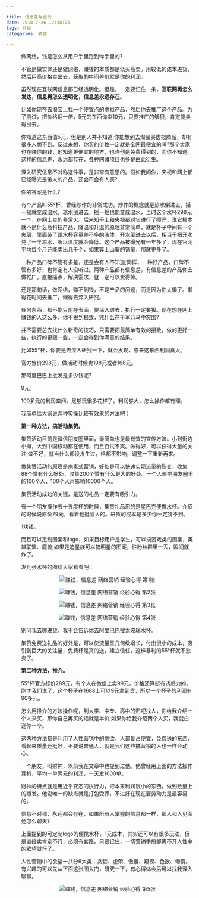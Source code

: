 ```yaml
---

title: 信息差与金钱
date: 2018-7-26 12:48:25
tags: 财经
categories: 转载

---
```


<!-- ![](http://ohl8u210m.bkt.clouddn.com/) -->
<dd class="con"> <p>做网络，钱是怎么从用户手里跑到你手里的?</p><p>不管是做实体还是做网络，赚钱的本质都是低买高卖。用较低的成本进货，然后用高价格卖出去，获取的中间差价就是你的利润。</p><p>虽然现在互联网信息都已经透明化。但是，一定要记住一条，<strong>互联网再怎么发达，信息再怎么透明化，信息差永远存在</strong>。</p><p>比如你现在去淘宝上找一个便宜点的虚拟产品，然后你去推广这个产品。为了测试，把价格翻一倍，5元的东西你卖10元，只要推广的够狠，肯定能卖得出去。</p><p>你知道这东西值5元，但是别人并不知道;你能想到去淘宝买虚拟商品，却有很多人想不到。反过来想，你买的价格一定就是全网最便宜的吗?那个卖家也在赚你的钱，他知道更便宜的地方，也许他是免费得到的，而你不知道。这样的信息差，永远都存在，各种网赚项目也多是由此衍生。</p><p>深入研究信息不对称这件事，是非常有意思的。假如我问你，央视和网上都已经曝光是骗人的产品，还会不会有人买?</p><p>你的答案是什么?</p><p>有个产品叫55°杯，曾经炒作的非常成功，炒作的概念就是热水倒进去，摇一摇就变成温水，凉水倒进去，摇一摇也能变成温水，当时这个水杯298元一个，在网上卖的非常火。后来知乎上和央视都对它进行了曝光，说它根本就不是什么高科技产品，降温和升温的原理非常简单，就是杯子中间有一个夹层，里面装了跟水杯容量差不多的液体，开水倒进去以后，相当于把开水兑了一半凉水，所以温度就会降低。这个产品被曝光有一年多了，现在官网平均每个月还能卖出几千个，如果算上山寨的销量，那就更多了。</p><p>一种产品口碑不管有多差，还是会有人不知道;同样，一种好产品，口碑不管有多好，也肯定有人没听过。两种产品都有信息差，有信息差的产品你去做推广，直接痛点，解决需求，就一定可以卖得掉。</p><p>还是那句话，做网络，赚不到钱，不是产品的问题，而是因为你太懒了。懒得花时间去推广，懒得去深入研究。</p><p>任何东西，都不能只附在表面，要深入进去，执行一定要狠。现在想在网上赚钱的人这么多，你不狠到极致，凭什么在千军万马中突围?</p><p>并不需要总去找什么新奇的技巧，只需要把最简单有效的招数，做的更好一些，执行的更狠一些，一定会得到你满意的结果。</p><p>比如55°杯，你要是去深入研究一下，就会发现，原来这东西利润真大。</p><p>官方售价298元，做活动时候卖198元或者168元。</p><p>那阿里巴巴上批发是多少钱呢?</p><p>9元。</p><p>100多元的利润空间，足够玩很多花样了。利润够大，怎么操作都有理。</p><p>我简单给大家说两种实操比较有效果的方法吧：</p><p><strong>第一种方法，搞活动集赞。</strong></p><p>集赞活动目前是微信朋友圈里面，最简单也是最有效的宣传方法。小到街边小摊，大到中国移动都在使用，而且百试不爽。做得好，可以获得大量的关注;做不好，就当什么都没发生过，啥都不影响，调整一下重新再来。</p><p>做集赞活动的原理是病毒式营销，好处是可以快速实现流量的裂变，收集88个赞有什么好处，收集200个赞有什么更大的好处。一个人影响朋友圈里的100个人，100个人再影响10000个人。</p><p>集赞活动成功的关键，是送的礼品一定要有吸引力。</p><p>有一个朋友操作五十五度杯的时候，集赞礼品用的是星巴克便携水杯。介绍的时候说原价79元，看着也挺唬人的。进货的成本是多少你一定猜不到。</p><p>1块钱。</p><p>而且可以定制图案和logo，如果目标用户是学生，可以搞游戏类的图案，英雄联盟、魔兽;如果是追星族可以搞明星的图案，往粉丝群里一丢，瞬间就炸了。</p><p>发几张水杯的图给大家看看吧：</p><p style="text-align: center;"><img src="http://ohl8u210m.bkt.clouddn.com/15-1.jpg" title="赚钱，信息差 网络营销 经验心得 第1张" alt="赚钱，信息差 网络营销 经验心得 第1张"></p><p style="text-align: center;"><img src="http://ohl8u210m.bkt.clouddn.com/15-2.jpg" title="赚钱，信息差 网络营销 经验心得 第2张" alt="赚钱，信息差 网络营销 经验心得 第2张"></p><p style="text-align: center;"><img src="http://ohl8u210m.bkt.clouddn.com/15-3.jpg" title="赚钱，信息差 网络营销 经验心得 第3张" alt="赚钱，信息差 网络营销 经验心得 第3张"></p><p style="text-align: center;"><img src="http://ohl8u210m.bkt.clouddn.com/15-4.jpg" title="赚钱，信息差 网络营销 经验心得 第4张" alt="赚钱，信息差 网络营销 经验心得 第4张"></p><p>别问我去哪进货，我不会告诉你去阿里巴巴搜索玻璃水杯。</p><p>集赞免费送礼品的好处是，可以使流量呈几何级增长，付出很小的成本，吸引到巨大的关注量，免费杯是真的送，建立信任，这样暴利的55°杯就不愁卖了。</p><p><strong>第二种方法，推介。</strong></p><p>55°杯官方标价289元，有个人在微信上卖99元，价格还算挺有诱惑力的。刚才我们说了，这个杯子在1688上可以9元拿到货，所以一个杯子的利润有90多元。</p><p>怎么用推介的方法操作呢，到大学、中专、高中的贴吧找人，你给我介绍一个人来买，那你自己再买的话就是半价;如果你给我介绍两个人买，我就白送你一个。</p><p>这两种方法都是利用了人性营销中的贪欲，人都爱占便宜，免费送的东西，看起来质量还挺好，不要说普通人，就是我们这些搞营销的人也一样会动心。</p><p>一个朋友，叫财神，以前我在文章中也提到过他。他曾经用上面的方法操作耳机，平均一单两元的利润，一天发1600单。</p><p>财神的特点就是用近乎变态的执行力，把本来利润很小的东西，做到数量上的爆发。他说唯一的缺点就是打包受罪，不过好在现在雇劳动力是最容易的。</p><p>信息不对称，永远都会存在，如果所有人掌握的信息都一样，那人和人见面还怎么聊天?</p><p>上面提到的可定制logo的便携水杯，1元成本，其实还可以有很多玩法，但是直接卖肯定不行，必须有套路。只要记住，一切营销手段都离不开人性中的欲望就行了。</p><p>人性营销中的欲望一共分6大类：贪婪、虚荣、傲慢、窥视、色欲、懒惰。有兴趣的可以先从下面这张图入门，研究一下，有心得体会后可以找我深入聊聊。</p><p style="text-align: center;"><img src="http://ohl8u210m.bkt.clouddn.com/15-5.jpg" alt="赚钱，信息差 网络营销 经验心得 第5张" title="赚钱，信息差 网络营销 经验心得 第5张"></p><p>
